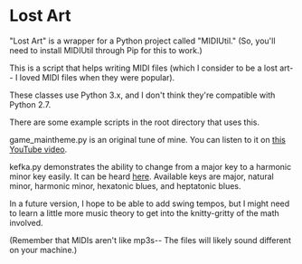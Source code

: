 Lost Art
========

"Lost Art" is a wrapper for a Python project called "MIDIUtil."  (So, you'll need to install MIDIUtil through Pip for this to work.)

This is a script that helps writing MIDI files (which I consider to be a lost art-- I loved MIDI files when they were popular).

These classes use Python 3.x, and I don't think they're compatible with Python 2.7.

There are some example scripts in the root directory that uses this.

game_maintheme.py is an original tune of mine.  You can listen to it on [this YouTube video](https://youtu.be/qohpvs_D3Tk).

kefka.py demonstrates the ability to change from a major key to a harmonic minor key easily.  It can be heard [here](https://youtu.be/HzziqNqioU8).  Available keys are major, natural minor, harmonic minor, hexatonic blues, and heptatonic blues.

In a future version, I hope to be able to add swing tempos, but I might need to learn a little more music theory to get into the knitty-gritty of the math involved.

(Remember that MIDIs aren't like mp3s-- The files will likely sound different on your machine.)
